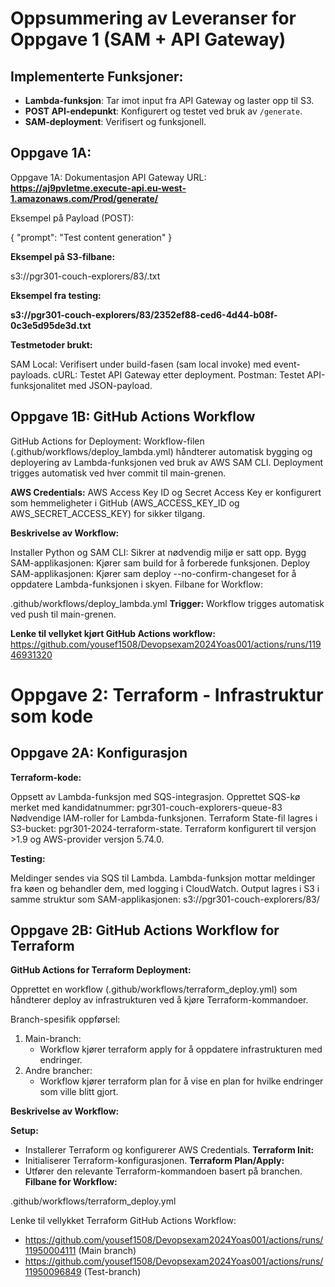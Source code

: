 # Oppsummering av Leveranser for Oppgave 1 (SAM + API Gateway)

## Implementerte Funksjoner:
- **Lambda-funksjon**: Tar imot input fra API Gateway og laster opp til S3.
- **POST API-endepunkt**: Konfigurert og testet ved bruk av `/generate`.
- **SAM-deployment**: Verifisert og funksjonell.

## Oppgave 1A:
Oppgave 1A: Dokumentasjon
API Gateway URL:
**https://aj9pvletme.execute-api.eu-west-1.amazonaws.com/Prod/generate/**

Eksempel på Payload (POST):


{
    "prompt": "Test content generation"
}

**Eksempel på S3-filbane:**


s3://pgr301-couch-explorers/83/<unikt-filnavn>.txt 


**Eksempel fra testing:**


**s3://pgr301-couch-explorers/83/2352ef88-ced6-4d44-b08f-0c3e5d95de3d.txt**

**Testmetoder brukt:**

SAM Local: Verifisert under build-fasen (sam local invoke) med event-payloads.
cURL: Testet API Gateway etter deployment.
Postman: Testet API-funksjonalitet med JSON-payload.


## Oppgave 1B: GitHub Actions Workflow
GitHub Actions for Deployment:
Workflow-filen (.github/workflows/deploy_lambda.yml) håndterer automatisk bygging og deployering av Lambda-funksjonen ved bruk av AWS SAM CLI. Deployment trigges automatisk ved hver commit til main-grenen.

**AWS Credentials:**
AWS Access Key ID og Secret Access Key er konfigurert som hemmeligheter i GitHub (AWS_ACCESS_KEY_ID og AWS_SECRET_ACCESS_KEY) for sikker tilgang.

**Beskrivelse av Workflow:**

Installer Python og SAM CLI: Sikrer at nødvendig miljø er satt opp.
Bygg SAM-applikasjonen: Kjører sam build for å forberede funksjonen.
Deploy SAM-applikasjonen: Kjører sam deploy --no-confirm-changeset for å oppdatere Lambda-funksjonen i skyen.
Filbane for Workflow:

.github/workflows/deploy_lambda.yml
**Trigger:**
Workflow trigges automatisk ved push til main-grenen.

**Lenke til vellyket kjørt GitHub Actions workflow:**
https://github.com/yousef1508/Devopsexam2024Yoas001/actions/runs/11946931320


# Oppgave 2: Terraform - Infrastruktur som kode
## Oppgave 2A: Konfigurasjon

**Terraform-kode:**

Oppsett av Lambda-funksjon med SQS-integrasjon.
Opprettet SQS-kø merket med kandidatnummer:
pgr301-couch-explorers-queue-83
Nødvendige IAM-roller for Lambda-funksjonen.
Terraform State-fil lagres i S3-bucket:
pgr301-2024-terraform-state.
Terraform konfigurert til versjon >1.9 og AWS-provider versjon 5.74.0.

**Testing:**

Meldinger sendes via SQS til Lambda.
Lambda-funksjon mottar meldinger fra køen og behandler dem, med logging i CloudWatch.
Output lagres i S3 i samme struktur som SAM-applikasjonen:
s3://pgr301-couch-explorers/83/

## Oppgave 2B: GitHub Actions Workflow for Terraform

**GitHub Actions for Terraform Deployment:**

Opprettet en workflow (.github/workflows/terraform_deploy.yml) som håndterer deploy av infrastrukturen ved å kjøre Terraform-kommandoer.

Branch-spesifik oppførsel:
1. Main-branch:
    - Workflow kjører terraform apply for å oppdatere infrastrukturen med endringer.
2. Andre brancher:
    - Workflow kjører terraform plan for å vise en plan for hvilke endringer som ville blitt gjort.

**Beskrivelse av Workflow:**

**Setup:**
-   Installerer Terraform og konfigurerer AWS Credentials.
**Terraform Init:**
-   Initialiserer Terraform-konfigurasjonen.
**Terraform Plan/Apply:**
-   Utfører den relevante Terraform-kommandoen basert på branchen.
**Filbane for Workflow:**

.github/workflows/terraform_deploy.yml

Lenke til vellykket Terraform GitHub Actions Workflow:
- https://github.com/yousef1508/Devopsexam2024Yoas001/actions/runs/11950004111 (Main branch)
- https://github.com/yousef1508/Devopsexam2024Yoas001/actions/runs/11950096849 (Test-branch)